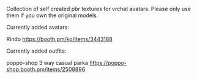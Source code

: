 Collection of self created pbr textures for vrchat avatars.
Please only use them if you own the original models.

Currently added avatars:

Rindo
https://booth.pm/ko/items/3443188

Currently added outfits:

poppo-shop
3 way casual parka
https://poppo-shop.booth.pm/items/2508896
